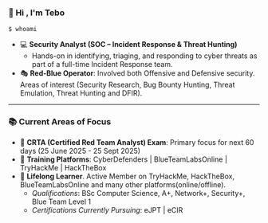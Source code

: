 ### :wave: Hi , I'm Tebo

`$ whoami` 

*  :computer: **Security Analyst (SOC – Incident Response & Threat Hunting)**
    * Hands-on in identifying, triaging, and responding to cyber threats as part of a full-time Incident Response team. 
*  :performing_arts: __Red-Blue Operator__: Involved both Offensive and Defensive security. Areas of interest (Security Research, Bug Bounty Hunting, Threat Emulation, Threat Hunting and DFIR). 

---

### :books: Current Areas of Focus

*   :bow_and_arrow: **CRTA (Certified Red Team Analyst) Exam**: Primary focus for next 60 days (25 June 2025 - 25 Sept 2025)
*   :test_tube: **Training Platforms**: CyberDefenders | BlueTeamLabsOnline | TryHackMe | HackTheBox
*  :seedling: __Lifelong Learner__. Active Member on TryHackMe, HackTheBox, BlueTeamLabsOnline and many other platforms(online/offline).
    * *Qualifications*: BSc Computer Science, A+, Network+, Security+, Blue Team Level 1
    * *Certifications Currently Pursuing*: eJPT | eCIR

